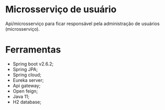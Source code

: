# Microsserviço de usuário

Api/microsserviço para ficar responsável pela administração de usuários (microsserviço).


# Ferramentas
- Spring boot v2.6.2;
- Spring JPA;
- Spring cloud;
- Eureka server;
- Api gateway;
- Open feign;
- Java 11;
- H2 database;